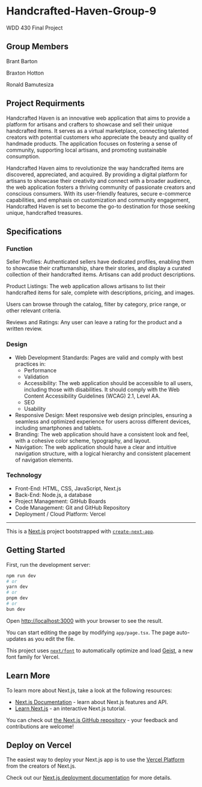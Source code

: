 # Handcrafted-Haven-Group-9
WDD 430 Final Project

Group Members
---
Brant Barton

Braxton Hotton

Ronald Bamutesiza

## Project Requirments
Handcrafted Haven is an innovative web application that aims to provide a platform for artisans and crafters to showcase and sell their unique handcrafted items. It serves as a virtual marketplace, connecting talented creators with potential customers who appreciate the beauty and quality of handmade products. The application focuses on fostering a sense of community, supporting local artisans, and promoting sustainable consumption.

Handcrafted Haven aims to revolutionize the way handcrafted items are discovered, appreciated, and acquired. By providing a digital platform for artisans to showcase their creativity and connect with a broader audience, the web application fosters a thriving community of passionate creators and conscious consumers. With its user-friendly features, secure e-commerce capabilities, and emphasis on customization and community engagement, Handcrafted Haven is set to become the go-to destination for those seeking unique, handcrafted treasures.

## Specifications
### Function

Seller Profiles: Authenticated sellers have dedicated profiles, enabling them to showcase their craftsmanship, share their stories, and display a curated collection of their handcrafted items. Artisans can add product descriptions.

Product Listings: The web application allows artisans to list their handcrafted items for sale, complete with descriptions, pricing, and images.

Users can browse through the catalog, filter by category, price range, or other relevant criteria.

Reviews and Ratings: Any user can leave a rating for the product and a written review.

### Design
* Web Development Standards: Pages are valid and comply with best practices in:
    * Performance
    * Validation
    * Accessibility: The web application should be accessible to all users, including those with disabilities. It should comply with the Web Content Accessibility Guidelines (WCAG) 2.1, Level AA.
    * SEO
    * Usability
* Responsive Design: Meet responsive web design principles, ensuring a seamless and optimized experience for users across different devices, including smartphones and tablets.
* Branding: The web application should have a consistent look and feel, with a cohesive color scheme, typography, and layout.
* Navigation: The web application should have a clear and intuitive navigation structure, with a logical hierarchy and consistent placement of navigation elements.

### Technology
* Front-End: HTML, CSS, JavaScript, Next.js
* Back-End: Node.js, a database
* Project Management: GitHub Boards
* Code Management: Git and GitHub Repository
* Deployment / Cloud Platform: Vercel

---

This is a [Next.js](https://nextjs.org) project bootstrapped with [`create-next-app`](https://nextjs.org/docs/app/api-reference/cli/create-next-app).

## Getting Started

First, run the development server:

```bash
npm run dev
# or
yarn dev
# or
pnpm dev
# or
bun dev
```

Open [http://localhost:3000](http://localhost:3000) with your browser to see the result.

You can start editing the page by modifying `app/page.tsx`. The page auto-updates as you edit the file.

This project uses [`next/font`](https://nextjs.org/docs/app/building-your-application/optimizing/fonts) to automatically optimize and load [Geist](https://vercel.com/font), a new font family for Vercel.

## Learn More

To learn more about Next.js, take a look at the following resources:

- [Next.js Documentation](https://nextjs.org/docs) - learn about Next.js features and API.
- [Learn Next.js](https://nextjs.org/learn) - an interactive Next.js tutorial.

You can check out [the Next.js GitHub repository](https://github.com/vercel/next.js) - your feedback and contributions are welcome!

## Deploy on Vercel

The easiest way to deploy your Next.js app is to use the [Vercel Platform](https://vercel.com/new?utm_medium=default-template&filter=next.js&utm_source=create-next-app&utm_campaign=create-next-app-readme) from the creators of Next.js.

Check out our [Next.js deployment documentation](https://nextjs.org/docs/app/building-your-application/deploying) for more details.
